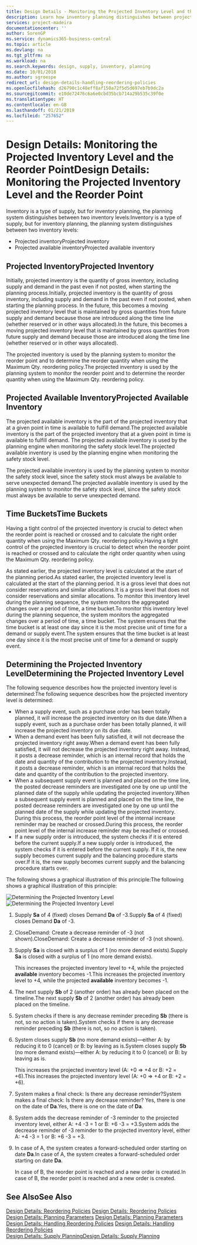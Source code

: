 ```yaml
---
title: Design Details - Monitoring the Projected Inventory Level and the Reorder Point | Microsoft Docs
description: Learn how inventory planning distinguishes between projected inventory and projected available inventory levels.
services: project-madeira
documentationcenter: ''
author: SorenGP
ms.service: dynamics365-business-central
ms.topic: article
ms.devlang: na
ms.tgt_pltfrm: na
ms.workload: na
ms.search.keywords: design, supply, inventory, planning
ms.date: 10/01/2018
ms.author: sgroespe
redirect_url: design-details-handling-reordering-policies
ms.openlocfilehash: d26790c1c48eff8af150a72f5d5d697eb7b9dc2a
ms.sourcegitcommit: e10de72476c6a6e0cbd35bcb714a29b535c39f0e
ms.translationtype: HT
ms.contentlocale: en-GB
ms.lasthandoff: 01/21/2019
ms.locfileid: "257652"
---
```

# <a name="design-details-monitoring-the-projected-inventory-level-and-the-reorder-point"></a><span data-ttu-id="0f110-103">Design Details: Monitoring the Projected Inventory Level and the Reorder Point</span><span class="sxs-lookup"><span data-stu-id="0f110-103">Design Details: Monitoring the Projected Inventory Level and the Reorder Point</span></span>
<span data-ttu-id="0f110-104">Inventory is a type of supply, but for inventory planning, the planning system distinguishes between two inventory levels:</span><span class="sxs-lookup"><span data-stu-id="0f110-104">Inventory is a type of supply, but for inventory planning, the planning system distinguishes between two inventory levels:</span></span>  

* <span data-ttu-id="0f110-105">Projected inventory</span><span class="sxs-lookup"><span data-stu-id="0f110-105">Projected inventory</span></span>  
* <span data-ttu-id="0f110-106">Projected available inventory</span><span class="sxs-lookup"><span data-stu-id="0f110-106">Projected available inventory</span></span>  

## <a name="projected-inventory"></a><span data-ttu-id="0f110-107">Projected Inventory</span><span class="sxs-lookup"><span data-stu-id="0f110-107">Projected Inventory</span></span>  
<span data-ttu-id="0f110-108">Initially, projected inventory is the quantity of gross inventory, including supply and demand in the past even if not posted, when starting the planning process.</span><span class="sxs-lookup"><span data-stu-id="0f110-108">Initially, projected inventory is the quantity of gross inventory, including supply and demand in the past even if not posted, when starting the planning process.</span></span> <span data-ttu-id="0f110-109">In the future, this becomes a moving projected inventory level that is maintained by gross quantities from future supply and demand because those are introduced along the time line (whether reserved or in other ways allocated).</span><span class="sxs-lookup"><span data-stu-id="0f110-109">In the future, this becomes a moving projected inventory level that is maintained by gross quantities from future supply and demand because those are introduced along the time line (whether reserved or in other ways allocated).</span></span>  

<span data-ttu-id="0f110-110">The projected inventory is used by the planning system to monitor the reorder point and to determine the reorder quantity when using the Maximum Qty. reordering policy.</span><span class="sxs-lookup"><span data-stu-id="0f110-110">The projected inventory is used by the planning system to monitor the reorder point and to determine the reorder quantity when using the Maximum Qty. reordering policy.</span></span>  

## <a name="projected-available-inventory"></a><span data-ttu-id="0f110-111">Projected Available Inventory</span><span class="sxs-lookup"><span data-stu-id="0f110-111">Projected Available Inventory</span></span>  
<span data-ttu-id="0f110-112">The projected available inventory is the part of the projected inventory that at a given point in time is available to fulfill demand.</span><span class="sxs-lookup"><span data-stu-id="0f110-112">The projected available inventory is the part of the projected inventory that at a given point in time is available to fulfill demand.</span></span> <span data-ttu-id="0f110-113">The projected available inventory is used by the planning engine when monitoring the safety stock level.</span><span class="sxs-lookup"><span data-stu-id="0f110-113">The projected available inventory is used by the planning engine when monitoring the safety stock level.</span></span>  

<span data-ttu-id="0f110-114">The projected available inventory is used by the planning system to monitor the safety stock level, since the safety stock must always be available to serve unexpected demand.</span><span class="sxs-lookup"><span data-stu-id="0f110-114">The projected available inventory is used by the planning system to monitor the safety stock level, since the safety stock must always be available to serve unexpected demand.</span></span>  

## <a name="time-buckets"></a><span data-ttu-id="0f110-115">Time Buckets</span><span class="sxs-lookup"><span data-stu-id="0f110-115">Time Buckets</span></span>  
<span data-ttu-id="0f110-116">Having a tight control of the projected inventory is crucial to detect when the reorder point is reached or crossed and to calculate the right order quantity when using the Maximum Qty. reordering policy.</span><span class="sxs-lookup"><span data-stu-id="0f110-116">Having a tight control of the projected inventory is crucial to detect when the reorder point is reached or crossed and to calculate the right order quantity when using the Maximum Qty. reordering policy.</span></span>  

<span data-ttu-id="0f110-117">As stated earlier, the projected inventory level is calculated at the start of the planning period.</span><span class="sxs-lookup"><span data-stu-id="0f110-117">As stated earlier, the projected inventory level is calculated at the start of the planning period.</span></span> <span data-ttu-id="0f110-118">It is a gross level that does not consider reservations and similar allocations.</span><span class="sxs-lookup"><span data-stu-id="0f110-118">It is a gross level that does not consider reservations and similar allocations.</span></span> <span data-ttu-id="0f110-119">To monitor this inventory level during the planning sequence, the system monitors the aggregated changes over a period of time, a time bucket.</span><span class="sxs-lookup"><span data-stu-id="0f110-119">To monitor this inventory level during the planning sequence, the system monitors the aggregated changes over a period of time, a time bucket.</span></span> <span data-ttu-id="0f110-120">The system ensures that the time bucket is at least one day since it is the most precise unit of time for a demand or supply event.</span><span class="sxs-lookup"><span data-stu-id="0f110-120">The system ensures that the time bucket is at least one day since it is the most precise unit of time for a demand or supply event.</span></span>  

## <a name="determining-the-projected-inventory-level"></a><span data-ttu-id="0f110-121">Determining the Projected Inventory Level</span><span class="sxs-lookup"><span data-stu-id="0f110-121">Determining the Projected Inventory Level</span></span>  
<span data-ttu-id="0f110-122">The following sequence describes how the projected inventory level is determined:</span><span class="sxs-lookup"><span data-stu-id="0f110-122">The following sequence describes how the projected inventory level is determined:</span></span>  

* <span data-ttu-id="0f110-123">When a supply event, such as a purchase order has been totally planned, it will increase the projected inventory on its due date.</span><span class="sxs-lookup"><span data-stu-id="0f110-123">When a supply event, such as a purchase order has been totally planned, it will increase the projected inventory on its due date.</span></span>  
* <span data-ttu-id="0f110-124">When a demand event has been fully satisfied, it will not decrease the projected inventory right away.</span><span class="sxs-lookup"><span data-stu-id="0f110-124">When a demand event has been fully satisfied, it will not decrease the projected inventory right away.</span></span> <span data-ttu-id="0f110-125">Instead, it posts a decrease reminder, which is an internal record that holds the date and quantity of the contribution to the projected inventory.</span><span class="sxs-lookup"><span data-stu-id="0f110-125">Instead, it posts a decrease reminder, which is an internal record that holds the date and quantity of the contribution to the projected inventory.</span></span>  
* <span data-ttu-id="0f110-126">When a subsequent supply event is planned and placed on the time line, the posted decrease reminders are investigated one by one up until the planned date of the supply while updating the projected inventory.</span><span class="sxs-lookup"><span data-stu-id="0f110-126">When a subsequent supply event is planned and placed on the time line, the posted decrease reminders are investigated one by one up until the planned date of the supply while updating the projected inventory.</span></span> <span data-ttu-id="0f110-127">During this process, the reorder point level of the internal increase reminder may be reached or crossed.</span><span class="sxs-lookup"><span data-stu-id="0f110-127">During this process, the reorder point level of the internal increase reminder may be reached or crossed.</span></span>  
* <span data-ttu-id="0f110-128">If a new supply order is introduced, the system checks if it is entered before the current supply.</span><span class="sxs-lookup"><span data-stu-id="0f110-128">If a new supply order is introduced, the system checks if it is entered before the current supply.</span></span> <span data-ttu-id="0f110-129">If it is, the new supply becomes current supply and the balancing procedure starts over.</span><span class="sxs-lookup"><span data-stu-id="0f110-129">If it is, the new supply becomes current supply and the balancing procedure starts over.</span></span>  

<span data-ttu-id="0f110-130">The following shows a graphical illustration of this principle:</span><span class="sxs-lookup"><span data-stu-id="0f110-130">The following shows a graphical illustration of this principle:</span></span>  

<span data-ttu-id="0f110-131">![Determining the Projected Inventory Level](media/nav_app_supply_planning_2_projected_inventory.png "Determining the Projected Inventory Level")</span><span class="sxs-lookup"><span data-stu-id="0f110-131">![Determining the Projected Inventory Level](media/nav_app_supply_planning_2_projected_inventory.png "Determining the Projected Inventory Level")</span></span>  

1. <span data-ttu-id="0f110-132">Supply **Sa** of 4 (fixed) closes Demand **Da** of -3.</span><span class="sxs-lookup"><span data-stu-id="0f110-132">Supply **Sa** of 4 (fixed) closes Demand **Da** of -3.</span></span>  
2. <span data-ttu-id="0f110-133">CloseDemand: Create a decrease reminder of -3 (not shown).</span><span class="sxs-lookup"><span data-stu-id="0f110-133">CloseDemand: Create a decrease reminder of -3 (not shown).</span></span>  
3. <span data-ttu-id="0f110-134">Supply **Sa** is closed with a surplus of 1 (no more demand exists).</span><span class="sxs-lookup"><span data-stu-id="0f110-134">Supply **Sa** is closed with a surplus of 1 (no more demand exists).</span></span>  

     <span data-ttu-id="0f110-135">This increases the projected inventory level to +4, while the projected **available** inventory becomes -1.</span><span class="sxs-lookup"><span data-stu-id="0f110-135">This increases the projected inventory level to +4, while the projected **available** inventory becomes -1.</span></span>  

4. <span data-ttu-id="0f110-136">The next supply **Sb** of 2 (another order) has already been placed on the timeline.</span><span class="sxs-lookup"><span data-stu-id="0f110-136">The next supply **Sb** of 2 (another order) has already been placed on the timeline.</span></span>  
5. <span data-ttu-id="0f110-137">System checks if there is any decrease reminder preceding **Sb** (there is not, so no action is taken).</span><span class="sxs-lookup"><span data-stu-id="0f110-137">System checks if there is any decrease reminder preceding **Sb** (there is not, so no action is taken).</span></span>  
6. <span data-ttu-id="0f110-138">System closes supply **Sb** (no more demand exists)—either A: by reducing it to 0 (cancel) or B: by leaving as is.</span><span class="sxs-lookup"><span data-stu-id="0f110-138">System closes supply **Sb** (no more demand exists)—either A: by reducing it to 0 (cancel) or B: by leaving as is.</span></span>  

     <span data-ttu-id="0f110-139">This increases the projected inventory level (A: +0 => +4 or B: +2 = +6).</span><span class="sxs-lookup"><span data-stu-id="0f110-139">This increases the projected inventory level (A: +0 => +4 or B: +2 = +6).</span></span>  

7. <span data-ttu-id="0f110-140">System makes a final check: Is there any decrease reminder?</span><span class="sxs-lookup"><span data-stu-id="0f110-140">System makes a final check: Is there any decrease reminder?</span></span> <span data-ttu-id="0f110-141">Yes, there is one on the date of **Da**.</span><span class="sxs-lookup"><span data-stu-id="0f110-141">Yes, there is one on the date of **Da**.</span></span>  
8. <span data-ttu-id="0f110-142">System adds the decrease reminder of -3 reminder to the projected inventory level, either A: +4 -3 = 1 or B: +6 -3 = +3.</span><span class="sxs-lookup"><span data-stu-id="0f110-142">System adds the decrease reminder of -3 reminder to the projected inventory level, either A: +4 -3 = 1 or B: +6 -3 = +3.</span></span>  
9. <span data-ttu-id="0f110-143">In case of A, the system creates a forward-scheduled order starting on date **Da**.</span><span class="sxs-lookup"><span data-stu-id="0f110-143">In case of A, the system creates a forward-scheduled order starting on date **Da**.</span></span>  

     <span data-ttu-id="0f110-144">In case of B, the reorder point is reached and a new order is created.</span><span class="sxs-lookup"><span data-stu-id="0f110-144">In case of B, the reorder point is reached and a new order is created.</span></span>  

## <a name="see-also"></a><span data-ttu-id="0f110-145">See Also</span><span class="sxs-lookup"><span data-stu-id="0f110-145">See Also</span></span>  
<span data-ttu-id="0f110-146">[Design Details: Reordering Policies](design-details-reordering-policies.md) </span><span class="sxs-lookup"><span data-stu-id="0f110-146">[Design Details: Reordering Policies](design-details-reordering-policies.md) </span></span>  
<span data-ttu-id="0f110-147">[Design Details: Planning Parameters](design-details-planning-parameters.md) </span><span class="sxs-lookup"><span data-stu-id="0f110-147">[Design Details: Planning Parameters](design-details-planning-parameters.md) </span></span>  
<span data-ttu-id="0f110-148">[Design Details: Handling Reordering Policies](design-details-handling-reordering-policies.md) </span><span class="sxs-lookup"><span data-stu-id="0f110-148">[Design Details: Handling Reordering Policies](design-details-handling-reordering-policies.md) </span></span>  
[<span data-ttu-id="0f110-149">Design Details: Supply Planning</span><span class="sxs-lookup"><span data-stu-id="0f110-149">Design Details: Supply Planning</span></span>](design-details-supply-planning.md)
